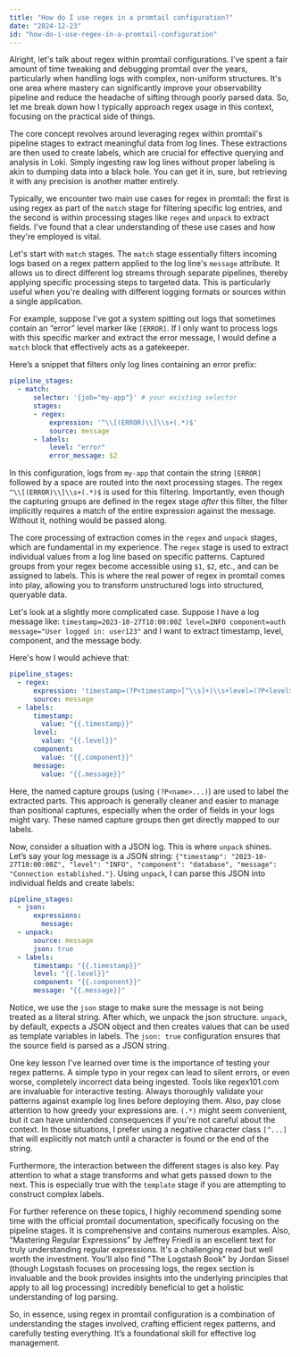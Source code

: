 ```yaml
---
title: "How do I use regex in a promtail configuration?"
date: "2024-12-23"
id: "how-do-i-use-regex-in-a-promtail-configuration"
---
```


Alright, let's talk about regex within promtail configurations. I’ve spent a fair amount of time tweaking and debugging promtail over the years, particularly when handling logs with complex, non-uniform structures. It's one area where mastery can significantly improve your observability pipeline and reduce the headache of sifting through poorly parsed data. So, let me break down how I typically approach regex usage in this context, focusing on the practical side of things.

The core concept revolves around leveraging regex within promtail's pipeline stages to extract meaningful data from log lines. These extractions are then used to create labels, which are crucial for effective querying and analysis in Loki. Simply ingesting raw log lines without proper labeling is akin to dumping data into a black hole. You can get it in, sure, but retrieving it with any precision is another matter entirely.

Typically, we encounter two main use cases for regex in promtail: the first is using regex as part of the `match` stage for filtering specific log entries, and the second is within processing stages like `regex` and `unpack` to extract fields. I've found that a clear understanding of these use cases and how they're employed is vital.

Let's start with `match` stages. The `match` stage essentially filters incoming logs based on a regex pattern applied to the log line's `message` attribute. It allows us to direct different log streams through separate pipelines, thereby applying specific processing steps to targeted data. This is particularly useful when you're dealing with different logging formats or sources within a single application.

For example, suppose I've got a system spitting out logs that sometimes contain an “error” level marker like `[ERROR]`. If I only want to process logs with this specific marker and extract the error message, I would define a `match` block that effectively acts as a gatekeeper.

Here’s a snippet that filters only log lines containing an error prefix:

```yaml
pipeline_stages:
  - match:
      selector: '{job="my-app"}' # your existing selector
      stages:
      - regex:
          expression: '^\\[(ERROR)\\]\\s+(.*)$'
          source: message
      - labels:
          level: "error"
          error_message: $2
```

In this configuration, logs from `my-app` that contain the string `[ERROR]` followed by a space are routed into the next processing stages. The regex `^\\[(ERROR)\\]\\s+(.*)$` is used for this filtering. Importantly, even though the capturing groups are defined in the regex stage *after* this filter, the filter implicitly requires a match of the entire expression against the message. Without it, nothing would be passed along.

The core processing of extraction comes in the `regex` and `unpack` stages, which are fundamental in my experience. The `regex` stage is used to extract individual values from a log line based on specific patterns. Captured groups from your regex become accessible using `$1`, `$2`, etc., and can be assigned to labels. This is where the real power of regex in promtail comes into play, allowing you to transform unstructured logs into structured, queryable data.

Let's look at a slightly more complicated case. Suppose I have a log message like: `timestamp=2023-10-27T10:00:00Z level=INFO component=auth message="User logged in: user123"` and I want to extract timestamp, level, component, and the message body.

Here's how I would achieve that:

```yaml
pipeline_stages:
  - regex:
      expression: 'timestamp=(?P<timestamp>[^\\s]+)\\s+level=(?P<level>[^\\s]+)\\s+component=(?P<component>[^\\s]+)\\s+message="(?P<message>.*)"'
      source: message
  - labels:
      timestamp:
        value: "{{.timestamp}}"
      level:
        value: "{{.level}}"
      component:
        value: "{{.component}}"
      message:
        value: "{{.message}}"

```

Here, the named capture groups (using `(?P<name>...)`) are used to label the extracted parts. This approach is generally cleaner and easier to manage than positional captures, especially when the order of fields in your logs might vary. These named capture groups then get directly mapped to our labels.

Now, consider a situation with a JSON log. This is where `unpack` shines. Let’s say your log message is a JSON string: `{"timestamp": "2023-10-27T10:00:00Z", "level": "INFO", "component": "database", "message": "Connection established."}`. Using `unpack`, I can parse this JSON into individual fields and create labels:

```yaml
pipeline_stages:
  - json:
      expressions:
        message:
  - unpack:
      source: message
      json: true
  - labels:
      timestamp: "{{.timestamp}}"
      level: "{{.level}}"
      component: "{{.component}}"
      message: "{{.message}}"

```

Notice, we use the `json` stage to make sure the message is not being treated as a literal string. After which, we unpack the json structure. `unpack`, by default, expects a JSON object and then creates values that can be used as template variables in labels. The `json: true` configuration ensures that the source field is parsed as a JSON string.

One key lesson I've learned over time is the importance of testing your regex patterns. A simple typo in your regex can lead to silent errors, or even worse, completely incorrect data being ingested. Tools like regex101.com are invaluable for interactive testing. Always thoroughly validate your patterns against example log lines before deploying them. Also, pay close attention to how greedy your expressions are. `(.*)` might seem convenient, but it can have unintended consequences if you're not careful about the context. In those situations, I prefer using a negative character class `[^...]` that will explicitly not match until a character is found or the end of the string.

Furthermore, the interaction between the different stages is also key. Pay attention to what a stage transforms and what gets passed down to the next. This is especially true with the `template` stage if you are attempting to construct complex labels.

For further reference on these topics, I highly recommend spending some time with the official promtail documentation, specifically focusing on the pipeline stages. It is comprehensive and contains numerous examples. Also, “Mastering Regular Expressions” by Jeffrey Friedl is an excellent text for truly understanding regular expressions. It's a challenging read but well worth the investment. You'll also find "The Logstash Book" by Jordan Sissel (though Logstash focuses on processing logs, the regex section is invaluable and the book provides insights into the underlying principles that apply to all log processing) incredibly beneficial to get a holistic understanding of log parsing.

So, in essence, using regex in promtail configuration is a combination of understanding the stages involved, crafting efficient regex patterns, and carefully testing everything. It’s a foundational skill for effective log management.
